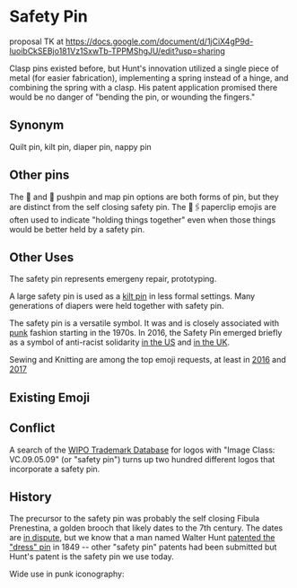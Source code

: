 # Safety Pin

proposal TK at https://docs.google.com/document/d/1jCiX4gP9d-IuoibCkSEBjo181Vz1SxwTb-TPPMShgJU/edit?usp=sharing

Clasp pins existed before, but Hunt's innovation utilized a single piece of metal (for easier fabrication), implementing a spring instead of a hinge, and combining the spring with a clasp. His patent application promised there would be no danger of "bending the pin, or wounding the fingers."

## Synonym
Quilt pin, kilt pin, diaper pin, nappy pin

## Other pins

The 📍 and 📌 pushpin and map pin options are both forms of pin, but they are distinct from the self closing safety pin. The 📎🖇paperclip emojis are often used to indicate "holding things together" even when those things would be better held by a safety pin. 

## Other Uses

The safety pin represents emergeny repair, prototyping. 

A large safety pin is used as a [kilt pin](https://en.wikipedia.org/wiki/Kilt_pin#cite_ref-four_4-1) in less formal settings. Many generations of diapers were held together with safety pin. 

The safety pin is a versatile symbol. It was and is closely associated with [punk](https://www.rollingstone.com/music/pictures/inside-the-mets-new-exhibit-punk-chaos-to-couture-20130507/pin-it-down-0787285) fashion starting in the 1970s. In 2016, the Safety Pin emerged briefly as a symbol of anti-racist solidarity [in the US](http://kottke.org/16/11/safety-pins-as-a-symbol-of-solidarity-against-racism) and [in the UK](https://thinkprogress.org/after-brexit-a-safety-pin-becomes-a-symbol-of-solidarity-with-immigrants-8b6a152fe046). 

Sewing and Knitting are among the top emoji requests, at least in [2016](http://blog.emojipedia.org/top-emoji-requests-2016/) and [2017](http://blog.emojipedia.org/top-emoji-requests-2017/)

 
## Existing Emoji

## Conflict
A search of the [WIPO Trademark Database](http://www.wipo.int/branddb/en/) for logos with "Image Class: VC.09.05.09" (or "safety pin") turns up two hundred different logos that incorporate a safety pin. 

## History

The precursor to the safety pin was probably the self closing Fibula Prenestina, a golden brooch that likely dates to the 7th century. The dates are [in dispute](https://en.wikipedia.org/wiki/Praeneste_fibula), but we know that a man named Walter Hunt [patented the "dress" pin](https://www.uspto.gov/about-us/news-updates/patent-safety-pin-issued-april-10-1849-new-yorker-invents-handy-device) in 1849 -- other "safety pin" patents had been submitted but Hunt's patent is the safety pin we use today. 

Wide use in punk iconography: 
